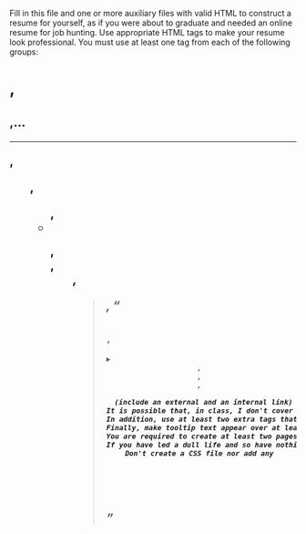 Fill in this file and one or more auxiliary files with valid HTML to construct a resume for yourself, as if you were about to graduate and needed an online resume for job hunting.
Use appropriate HTML tags to make your resume look professional. You must use at least one tag from each of the following groups:
<h1>, <h2>,...
<hr />
<p>, <br />
<ol>, <ul>, <li>
<img>
<dl>, <dt>, <dd>
<em>, <strong>
<blockquote>, <q>
<code>
<pre>
<abbr>
<sup>, <sub>
<table>
<time>
<details>, <summary>
<header>, <footer>, <article>, <section>
<a> (include an external and an internal link)
It is possible that, in class, I don't cover all of the tags listed here. For any that I haven't covered, I want you to read about them in Chapter 2 or online and include them in your resume.
In addition, use at least two extra tags that are not in the list above to spruce up your resume. To get full credit, you must include in the header comment of your Lab1_your-user-name.html file a brief paragraph explaining which new tags you used and what you used them for.
Finally, make tooltip text appear over at least one element of your pages.
You are required to create at least two pages for your resume. Be sure that the pages are logically organized, for example, with a link from the main page to another page which contains more details about a specific topic (don't just break your resume in half and put half in each of two pages).
If you have led a dull life and so have nothing to put in your resume, you are allowed to make up things. If you do so, be sure and include a comment in your HTML file indicating which things were made up.
Don't create a CSS file nor add any <style> tags in your files. We'll stylize your resume in a later lab.
After everyone's pages have been submitted, I might like to show some of the resumes you created to the class to let others see the ideas some of you came up with. If you would prefer that I not show your pages to the class, please let me know by class time on Tuesday.
